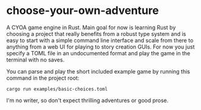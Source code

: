# choose-your-own-adventure
A CYOA game engine in Rust. Main goal for now is learning Rust by choosing a project that really benefits 
from a robust type system and is easy to start with a simple command line interface and scale from there to anything from a web UI for playing
to story creation GUIs. For now you just specify a TOML file in an undocumented format and play the game in the terminal with no saves.

You can parse and play the short included example game by running this command in the project root:

```
cargo run examples/basic-choices.toml
```

I'm no writer, so don't expect thrilling adventures or good prose.
